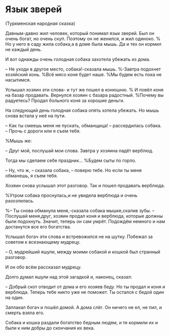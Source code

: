 # Язык зверей
(Туркменская народная сказка)

Давным-давно жил человек, который понимал язык зверей.
Был он очень богат, но очень скуп.
Поэтому он не женился, и жил одиноко.
% Но у него в саду жила собака,а в доме была мышь.
Да и тех он кормил не каждый день.

И вот однажды очень голодная собака захотела убежать из дома. 

– Не уходи в другое место, собака!-сказала мышь.
%-Завтра подохнет хозяйский конь.
%Всё мясо коня будет наше.
%Мы будем есть пока не насытимся.

Услышал хозяин эти слова- и тут же пошел в конюшню.
% И повёл коня на базар продавать.
Вернулся хозяин с базара радостный.
%Почему вы радуетесь?
Продал больного коня за хорошие деньги.

На следующий день голодная собака опять хотела убежать.
Но мышь снова встала у неё на пути.

– Как ты смеешь меня не пускать, обманщица! – рассердилась собака.  
– Прочь с дороги или я съем тебя.

%Мышь же:

– Друг мой, послушай мои слова.
Завтра у хозяина падёт верблюд.

Тогда мы сделаем себе праздник...
%Будем сыты по горло.

– Ну, что ж, – сказала собака, – поверю тебе.
Но если ты меня обманешь, я съем тебя.

Хозяин снова услышал этот разговор.
Так и пошел продавать верблюда.

%Утром собака проснулась,и не увидела верблюда и очень разозлилась.

%– Ты снова обманула меня,-сказала собака мышке,скалив зубы.
– Послушай меня,друг, хозяин продал коня и верблюда, которые должны были подохнуть.
Значит, теперь он сам умрёт.
Подождём немного и нам достанутся все его богатства.

Услышал богач эти слова и встревожился не на шутку.
Побежал за советом к всезнающему мудрецу.

– О, мудрейший яшули, между моими собакой и кошкой был странный разговор.

И он обо всём рассказал мудрецу.

Долго думал яшули над этой загадкой и, наконец, сказал:

– Добрый скот отводит от дома и его хозяев беду.
Но ты продал и коня и верблюда.
Теперь тебе никто уже не поможет.
Ты остался с бедой один на один.

Заплакал богач и пошёл домой.
А дома слёг.
Он ничего не ел, не пил, и смерть взяла его.

Собака и кошка раздали богатство бедным людям, и те кормили их и были к ним добры до скончания их века.
